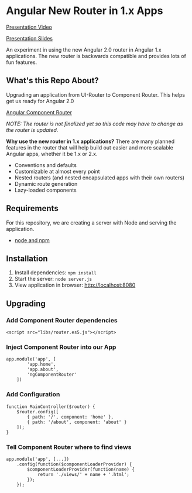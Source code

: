 # Angular New Router in 1.x Apps

[Presentation Video](https://www.youtube.com/watch?v=DGT3Htcqygk)

[Presentation Slides](http://slides.com/chrissevilleja/ng-vegas-router)

An experiment in using the new Angular 2.0 router in Angular 1.x applications. The new router is backwards compatible and provides lots of fun features.

## What's this Repo About?

Upgrading an application from UI-Router to Component Router. This helps get us ready for Angular 2.0

[Angular Component Router](https://github.com/angular/router)

*NOTE: The router is not finalized yet so this code may have to change as the router is updated.*

**Why use the new router in 1.x applications?** There are many planned features in the router that will help build out easier and more scalable Angular apps, whether it be 1.x or 2.x.

- Conventions and defaults
- Customizable at almost every point
- Nested routers (and nested encapsulated apps with their own routers)
- Dynamic route generation
- Lazy-loaded components

## Requirements

For this repository, we are creating a server with Node and serving the application.

- [node and npm](http://nodejs.org)

## Installation

1. Install dependencies: `npm install`
2. Start the server: `node server.js`
3. View application in browser: [http://localhost:8080](http://localhost:8080)

## Upgrading

### Add Component Router dependencies

```
<script src="libs/router.es5.js"></script>
```

### Inject Component Router into our App

```
app.module('app', [
		'app.home',
		'app.about',
		'ngComponentRouter'
	])
```

### Add Configuration

```
function MainController($router) {
	$router.config([
		{ path: '/', component: 'home' },
		{ path: '/about', component: 'about' }
	]);
}
```

### Tell Component Router where to find views

```
app.module('app', [...])
	.config(function($componentLoaderProvider) {
		$componentLoaderProvider(function(name) {
			return './views/' + name + '.html';
		});
	});
```
